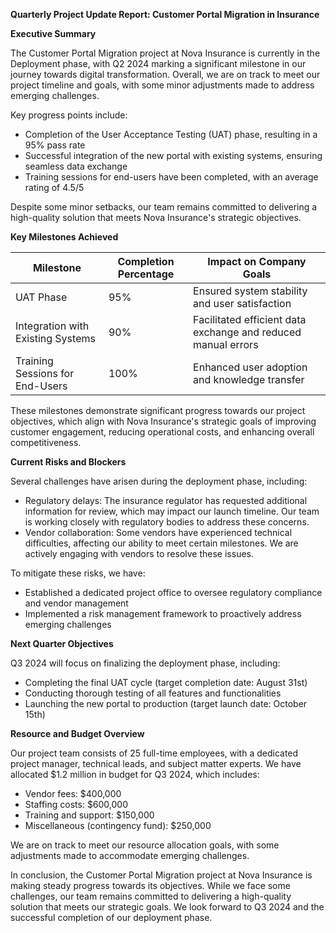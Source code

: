 **Quarterly Project Update Report: Customer Portal Migration in Insurance**

**Executive Summary**

The Customer Portal Migration project at Nova Insurance is currently in the Deployment phase, with Q2 2024 marking a significant milestone in our journey towards digital transformation. Overall, we are on track to meet our project timeline and goals, with some minor adjustments made to address emerging challenges.

Key progress points include:

* Completion of the User Acceptance Testing (UAT) phase, resulting in a 95% pass rate
* Successful integration of the new portal with existing systems, ensuring seamless data exchange
* Training sessions for end-users have been completed, with an average rating of 4.5/5

Despite some minor setbacks, our team remains committed to delivering a high-quality solution that meets Nova Insurance's strategic objectives.

**Key Milestones Achieved**

| Milestone | Completion Percentage | Impact on Company Goals |
| --- | --- | --- |
| UAT Phase | 95% | Ensured system stability and user satisfaction |
| Integration with Existing Systems | 90% | Facilitated efficient data exchange and reduced manual errors |
| Training Sessions for End-Users | 100% | Enhanced user adoption and knowledge transfer |

These milestones demonstrate significant progress towards our project objectives, which align with Nova Insurance's strategic goals of improving customer engagement, reducing operational costs, and enhancing overall competitiveness.

**Current Risks and Blockers**

Several challenges have arisen during the deployment phase, including:

* Regulatory delays: The insurance regulator has requested additional information for review, which may impact our launch timeline. Our team is working closely with regulatory bodies to address these concerns.
* Vendor collaboration: Some vendors have experienced technical difficulties, affecting our ability to meet certain milestones. We are actively engaging with vendors to resolve these issues.

To mitigate these risks, we have:

* Established a dedicated project office to oversee regulatory compliance and vendor management
* Implemented a risk management framework to proactively address emerging challenges

**Next Quarter Objectives**

Q3 2024 will focus on finalizing the deployment phase, including:

* Completing the final UAT cycle (target completion date: August 31st)
* Conducting thorough testing of all features and functionalities
* Launching the new portal to production (target launch date: October 15th)

**Resource and Budget Overview**

Our project team consists of 25 full-time employees, with a dedicated project manager, technical leads, and subject matter experts. We have allocated $1.2 million in budget for Q3 2024, which includes:

* Vendor fees: $400,000
* Staffing costs: $600,000
* Training and support: $150,000
* Miscellaneous (contingency fund): $250,000

We are on track to meet our resource allocation goals, with some adjustments made to accommodate emerging challenges.

In conclusion, the Customer Portal Migration project at Nova Insurance is making steady progress towards its objectives. While we face some challenges, our team remains committed to delivering a high-quality solution that meets our strategic goals. We look forward to Q3 2024 and the successful completion of our deployment phase.